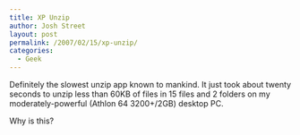 ```yaml
---
title: XP Unzip
author: Josh Street
layout: post
permalink: /2007/02/15/xp-unzip/
categories:
  - Geek
---
```

Definitely the slowest unzip app known to mankind. It just took about twenty seconds to unzip less than 60KB of files in 15 files and 2 folders on my moderately-powerful (Athlon 64 3200+/2GB) desktop PC.

Why is this?
